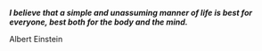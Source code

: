 _**I believe that a simple and unassuming manner of life is best for everyone, best both for the body and the mind.**_

Albert Einstein